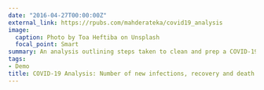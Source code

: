 ```yaml
---
date: "2016-04-27T00:00:00Z"
external_link: https://rpubs.com/mahderateka/covid19_analysis
image:
  caption: Photo by Toa Heftiba on Unsplash
  focal_point: Smart
summary: An analysis outlining steps taken to clean and prep a COVID-19 time series dataset with data points regarding number of affected cases, deaths and recovery by country & region. 
tags:
- Demo
title: COVID-19 Analysis: Number of new infections, recovery and death from January 2020 to May 2021.
---
```

